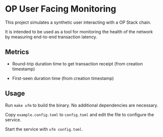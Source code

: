 # OP User Facing Monitoring

This project simulates a synthetic user interacting with a OP Stack chain.

It is intended to be used as a tool for monitoring
the health of the network by measuring end-to-end transaction latency.


## Metrics

* Round-trip duration time to get transaction receipt (from creation timestamp)
 
* First-seen duration time (from creation timestamp) 


## Usage

Run `make ufm` to build the binary. No additional dependencies are necessary.

Copy `example.config.toml` to `config.toml` and edit the file to configure the service.

Start the service with `ufm config.toml`.

